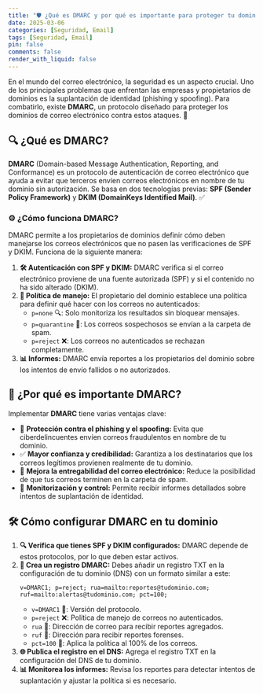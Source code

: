 ```yaml
---
title: "🛡️ ¿Qué es DMARC y por qué es importante para proteger tu dominio? 📧"
date: 2025-03-06
categories: [Seguridad, Email]
tags: [Seguridad, Email]
pin: false
comments: false
render_with_liquid: false
---
```


En el mundo del correo electrónico, la seguridad es un aspecto crucial. Uno de los principales problemas que enfrentan las empresas y propietarios de dominios es la suplantación de identidad (phishing y spoofing). Para combatirlo, existe **DMARC**, un protocolo diseñado para proteger los dominios de correo electrónico contra estos ataques. 🚀

## 🔍 ¿Qué es DMARC?

**DMARC** (Domain-based Message Authentication, Reporting, and Conformance) es un protocolo de autenticación de correo electrónico que ayuda a evitar que terceros envíen correos electrónicos en nombre de tu dominio sin autorización. Se basa en dos tecnologías previas: **SPF (Sender Policy Framework)** y **DKIM (DomainKeys Identified Mail)**. ✅

### ⚙️ ¿Cómo funciona DMARC?

DMARC permite a los propietarios de dominios definir cómo deben manejarse los correos electrónicos que no pasen las verificaciones de SPF y DKIM. Funciona de la siguiente manera:

1. **🛠️ Autenticación con SPF y DKIM:** DMARC verifica si el correo electrónico proviene de una fuente autorizada (SPF) y si el contenido no ha sido alterado (DKIM).
2. **📜 Política de manejo:** El propietario del dominio establece una política para definir qué hacer con los correos no autenticados:
   - `p=none` 🔍: Solo monitoriza los resultados sin bloquear mensajes.
   - `p=quarantine` 🚧: Los correos sospechosos se envían a la carpeta de spam.
   - `p=reject` ❌: Los correos no autenticados se rechazan completamente.
3. **📊 Informes:** DMARC envía reportes a los propietarios del dominio sobre los intentos de envío fallidos o no autorizados.

## 🎯 ¿Por qué es importante DMARC?

Implementar **DMARC** tiene varias ventajas clave:

- 🔐 **Protección contra el phishing y el spoofing:** Evita que ciberdelincuentes envíen correos fraudulentos en nombre de tu dominio.
- ✅ **Mayor confianza y credibilidad:** Garantiza a los destinatarios que los correos legítimos provienen realmente de tu dominio.
- 📩 **Mejora la entregabilidad del correo electrónico:** Reduce la posibilidad de que tus correos terminen en la carpeta de spam.
- 📡 **Monitorización y control:** Permite recibir informes detallados sobre intentos de suplantación de identidad.

## 🛠️ Cómo configurar DMARC en tu dominio

1. **🔍 Verifica que tienes SPF y DKIM configurados:** DMARC depende de estos protocolos, por lo que deben estar activos.
2. **📌 Crea un registro DMARC:** Debes añadir un registro TXT en la configuración de tu dominio (DNS) con un formato similar a este:
   ```
   v=DMARC1; p=reject; rua=mailto:reportes@tudominio.com; ruf=mailto:alertas@tudominio.com; pct=100;
   ```
   - `v=DMARC1` 📜: Versión del protocolo.
   - `p=reject` ❌: Política de manejo de correos no autenticados.
   - `rua` 📩: Dirección de correo para recibir reportes agregados.
   - `ruf` 📨: Dirección para recibir reportes forenses.
   - `pct=100` 🎯: Aplica la política al 100% de los correos.
3. **🌐 Publica el registro en el DNS:** Agrega el registro TXT en la configuración del DNS de tu dominio.
4. **📊 Monitorea los informes:** Revisa los reportes para detectar intentos de suplantación y ajustar la política si es necesario.


